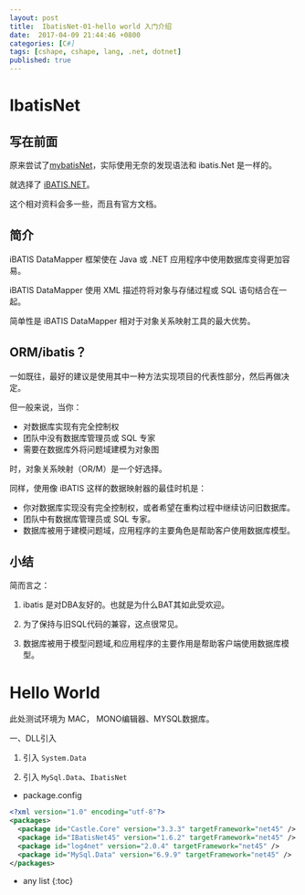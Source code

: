 ```yaml
---
layout: post
title:  IbatisNet-01-hello world 入门介绍
date:  2017-04-09 21:44:46 +0800
categories: [C#]
tags: [cshape, cshape, lang, .net, dotnet]
published: true
---
```



# IbatisNet

## 写在前面

原来尝试了[mybatisNet](https://houbb.github.io/2017/04/08/mybatis-dotnet)，实际使用无奈的发现语法和 ibatis.Net 是一样的。

就选择了 [iBATIS.NET](http://ibatis.apache.org/docs/dotnet/datamapper/index.html)。

这个相对资料会多一些，而且有官方文档。


## 简介

iBATIS DataMapper 框架使在 Java 或 .NET 应用程序中使用数据库变得更加容易。

iBATIS DataMapper 使用 XML 描述符将对象与存储过程或 SQL 语句结合在一起。

简单性是 iBATIS DataMapper 相对于对象关系映射工具的最大优势。

## ORM/ibatis？

一如既往，最好的建议是使用其中一种方法实现项目的代表性部分，然后再做决定。

但一般来说，当你：

- 对数据库实现有完全控制权
- 团队中没有数据库管理员或 SQL 专家
- 需要在数据库外将问题域建模为对象图

时，对象关系映射（OR/M）是一个好选择。

同样，使用像 iBATIS 这样的数据映射器的最佳时机是：

- 你对数据库实现没有完全控制权，或者希望在重构过程中继续访问旧数据库。
- 团队中有数据库管理员或 SQL 专家。
- 数据库被用于建模问题域，应用程序的主要角色是帮助客户使用数据库模型。

## 小结

简而言之：

1. ibatis 是对DBA友好的。也就是为什么BAT其如此受欢迎。

2. 为了保持与旧SQL代码的兼容，这点很常见。

3. 数据库被用于模型问题域,和应用程序的主要作用是帮助客户端使用数据库模型。


# Hello World

此处测试环境为 MAC， MONO编辑器、MYSQL数据库。


一、DLL引入

1. 引入 `System.Data`

2. 引入 `MySql.Data`、`IbatisNet`

- package.config 

```xml
<?xml version="1.0" encoding="utf-8"?>
<packages>
  <package id="Castle.Core" version="3.3.3" targetFramework="net45" />
  <package id="IBatisNet45" version="1.6.2" targetFramework="net45" />
  <package id="log4net" version="2.0.4" targetFramework="net45" />
  <package id="MySql.Data" version="6.9.9" targetFramework="net45" />
</packages>
```


* any list
{:toc}